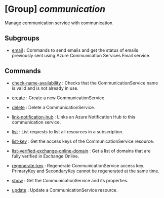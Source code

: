# [Group] _communication_

Manage communication service with communication.

## Subgroups

- [email](/Commands/communication/email/readme.md)
: Commands to send emails and get the status of emails previously sent using Azure Communication Services Email service.

## Commands

- [check-name-availability](/Commands/communication/_check-name-availability.md)
: Checks that the CommunicationService name is valid and is not already in use.

- [create](/Commands/communication/_create.md)
: Create a new CommunicationService.

- [delete](/Commands/communication/_delete.md)
: Delete a CommunicationService.

- [link-notification-hub](/Commands/communication/_link-notification-hub.md)
: Links an Azure Notification Hub to this communication service.

- [list](/Commands/communication/_list.md)
: List requests to list all resources in a subscription.

- [list-key](/Commands/communication/_list-key.md)
: Get the access keys of the CommunicationService resource.

- [list-verified-exchange-online-domain](/Commands/communication/_list-verified-exchange-online-domain.md)
: Get a list of domains that are fully verified in Exchange Online.

- [regenerate-key](/Commands/communication/_regenerate-key.md)
: Regenerate CommunicationService access key. PrimaryKey and SecondaryKey cannot be regenerated at the same time.

- [show](/Commands/communication/_show.md)
: Get the CommunicationService and its properties.

- [update](/Commands/communication/_update.md)
: Update a CommunicationService resource.
